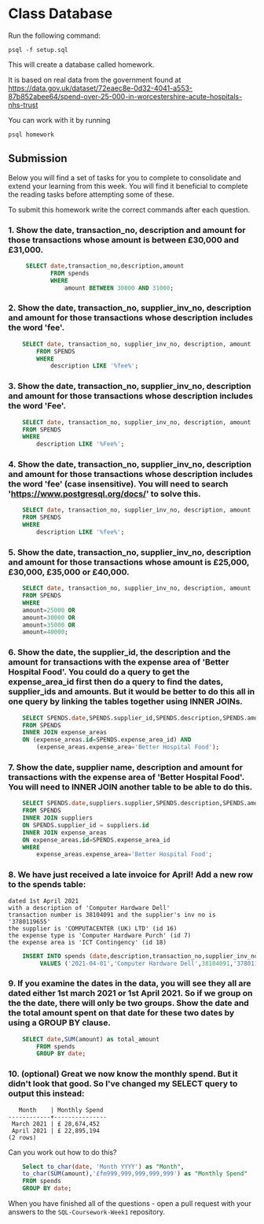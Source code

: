 # Class Database
Run the following command:
```
psql -f setup.sql
```
This will create a database called homework.

It is based on real data from the government found at
https://data.gov.uk/dataset/72eaec8e-0d32-4041-a553-87b852abee64/spend-over-25-000-in-worcestershire-acute-hospitals-nhs-trust

You can work with it by running
```
psql homework
```
## Submission

Below you will find a set of tasks for you to complete to consolidate and extend your learning from this week. You will find it beneficial to complete the reading tasks before attempting some of these.

To submit this homework write the correct commands after each question.

### 1. Show the date, transaction_no, description and amount for those transactions whose amount is between £30,000 and £31,000.
```sql
     SELECT date,transaction_no,description,amount 
 			FROM spends 
			WHERE 
                amount BETWEEN 30000 AND 31000;

```
### 2. Show the date, transaction_no, supplier_inv_no, description and amount for those transactions whose description includes the word 'fee'.
```sql
    SELECT date, transaction_no, supplier_inv_no, description, amount 
		FROM SPENDS 
		WHERE 
            description LIKE '%fee%';
```
### 3. Show the date, transaction_no, supplier_inv_no, description and amount for those transactions whose description includes the word 'Fee'.
```sql
    SELECT date, transaction_no, supplier_inv_no, description, amount 
	FROM SPENDS 
	WHERE 
        description LIKE '%Fee%';

```
### 4. Show the date, transaction_no, supplier_inv_no, description and amount for those transactions whose description includes the word 'fee' (case insensitive). You will need to search 'https://www.postgresql.org/docs/' to solve this.
```sql
    SELECT date, transaction_no, supplier_inv_no, description, amount 
	FROM SPENDS 
	WHERE 
        description LIKE '%fee%';

```
### 5. Show the date, transaction_no, supplier_inv_no, description and amount for those transactions whose amount is £25,000, £30,000, £35,000 or £40,000.
```sql
    SELECT date, transaction_no, supplier_inv_no, description, amount 
	FROM SPENDS 
	WHERE 
	amount=25000 OR 
	amount=30000 OR 
	amount=35000 OR 
	amount=40000;

```
### 6. Show the date, the supplier_id, the description and the amount for transactions with the expense area of 'Better Hospital Food'. You could do a query to get the expense_area_id first then do a query to find the dates, supplier_ids and amounts. But it would be better to do this all in one query by linking the tables together using INNER JOINs.
```sql
    SELECT SPENDS.date,SPENDS.supplier_id,SPENDS.description,SPENDS.amount 
	FROM SPENDS 
	INNER JOIN expense_areas 
    ON (expense_areas.id=SPENDS.expense_area_id) AND 
	    (expense_areas.expense_area='Better Hospital Food'); 

```
### 7. Show the date, supplier name, description and amount for transactions with the expense area of 'Better Hospital Food'. You will need to INNER JOIN another table to be able to do this.
```sql
    SELECT SPENDS.date,suppliers.supplier,SPENDS.description,SPENDS.amount
 	FROM SPENDS
 	INNER JOIN suppliers 
    ON SPENDS.supplier_id = suppliers.id  
  	INNER JOIN expense_areas 
    ON expense_areas.id=SPENDS.expense_area_id 
   	WHERE 
        expense_areas.expense_area='Better Hospital Food'; 
```
### 8. We have just received a late invoice for April! Add a new row to the spends table:
    dated 1st April 2021
    with a description of 'Computer Hardware Dell'
    transaction number is 38104091 and the supplier's inv no is '3780119655'
    the supplier is 'COMPUTACENTER (UK) LTD' (id 16)
    the expense type is 'Computer Hardware Purch' (id 7)
    the expense area is 'ICT Contingency' (id 18)
```sql
    INSERT INTO spends (date,description,transaction_no,supplier_inv_no,supplier_id,expense_type_id,expense_area_id,amount)
         VALUES ('2021-04-01','Computer Hardware Dell',38104091,'3780119655',16,7,18,44000);

```
### 9. If you examine the dates in the data, you will see they all are dated either 1st march 2021 or 1st April 2021. So if we group on the the date, there will only be two groups. Show the date and the total amount spent on that date for these two dates by using a GROUP BY clause.
```sql
    SELECT date,SUM(amount) as total_amount
        FROM spends 
        GROUP BY date;

```
### 10. (optional) Great we now know the monthly spend. But it didn't look that good. So I've changed my SELECT query to output this instead:
```
   Month    | Monthly Spend 
------------+---------------
 March 2021 | £ 28,674,452
 April 2021 | £ 22,895,194
(2 rows)
```
Can you work out how to do this?

```sql
    Select to_char(date, 'Month YYYY') as "Month",
	to_char(SUM(amount),'£fm999,999,999,999,999') as "Monthly Spend"
	FROM spends 
	GROUP BY date;
```

When you have finished all of the questions - open a pull request with your answers to the `SQL-Coursework-Week1` repository.
